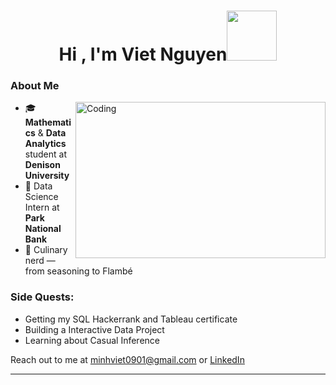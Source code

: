 <h1 align="center"><b>Hi , I'm Viet Nguyen</b><img src="https://media1.giphy.com/media/v1.Y2lkPTc5MGI3NjExMjR3d3dnaWs0ZnoybWpkbmo5dmVsdjJoMjBnYnYwaTExdGZhMWtzeCZlcD12MV9pbnRlcm5hbF9naWZfYnlfaWQmY3Q9cw/H3UaAR5GEDUIsJClVV/giphy.gif" width="80"></h1>

### About Me
<img align="right" alt="Coding" width="400" height="250" src="https://media3.giphy.com/media/v1.Y2lkPTc5MGI3NjExcmwxbXoyeXptZG44emMzZWE0OHl2cmszY2w4aTljZ2s1cHNjOXJ5eiZlcD12MV9pbnRlcm5hbF9naWZfYnlfaWQmY3Q9Zw/iiC8JsLnpIDq8/giphy.gif" >

- 🎓 **Mathematics** & **Data Analytics** student at **Denison University**
- 💼 Data Science Intern at **Park National Bank**
- 🍳 Culinary nerd — from seasoning to Flambé

### Side Quests:

- Getting my SQL Hackerrank and Tableau certificate
- Building a Interactive Data Project
- Learning about Casual Inference

Reach out to me at <a href="mailto:minhviet0901@gmail.com">minhviet0901@gmail.com</a> or <a href="https://www.linkedin.com/in/viet-nguyen90104/">LinkedIn</a>

---
</div>
